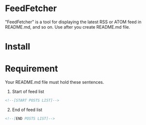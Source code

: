 # FeedFetcher
"FeedFetcher" is a tool for displaying the latest RSS or ATOM feed in README.md, and so on.
Use after you create README.md file.

# Install

# Requirement
Your README.md file must hold these sentences.
1. Start of feed list
```md
<!--[START POSTS LIST]-->
```

2. End of feed list
```md
<!--[END POSTS LIST]-->
```
